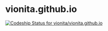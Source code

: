 # vionita.github.io
[ ![Codeship Status for vionita/vionita.github.io](https://codeship.com/projects/e02b4100-8b43-0132-bb7e-660f9dc63bc4/status?branch=master)](https://codeship.com/projects/60279)
